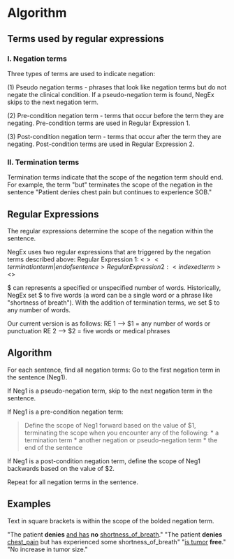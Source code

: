 # Algorithm #

## Terms used by regular expressions ##

### I. Negation terms ###

Three types of terms are used to indicate negation:

(1) Pseudo negation terms - phrases that look like negation terms but do not negate the clinical condition. If a pseudo-negation term is found, NegEx skips to the next negation term.

(2) Pre-condition negation term - terms that occur before the term they are negating. Pre-condition terms are used in Regular Expression 1.

(3) Post-condition negation term - terms that occur after the term they are negating. Post-condition terms are used in Regular Expression 2.

### II. Termination terms ###

Termination terms indicate that the scope of the negation term should end. For example, the term "but" terminates the scope of the negation in the sentence "Patient denies chest pain but continues to experience SOB."

## Regular Expressions ##

The regular expressions determine the scope of the negation within the sentence.

NegEx uses two regular expressions that are triggered by the negation terms described above:
Regular Expression 1:        <negation term> <$> <termination term|end of sentence>
Regular Expression 2:        <indexed term> <$> <negation phrase>

$ can represents a specified or unspecified number of words. Historically, NegEx set $ to five words (a word can be a single word or a phrase like "shortness of breath"). With the addition of termination terms, we set $ to any number of words.

Our current version is as follows:
RE 1 --> $1 = any number of words or punctuation
RE 2 --> $2 = five words or medical phrases

## Algorithm ##

For each sentence, find all negation terms:
Go to the first negation term in the sentence (Neg1).

If Neg1 is a pseudo-negation term, skip to the next negation term in the sentence.

If Neg1 is a pre-condition negation term:

> Define the scope of Neg1 forward based on the value of $1, terminating the scope when you encounter any of the following:
    * a termination term
    * another negation or pseudo-negation term
    * the end of the sentence

If Neg1 is a post-condition negation term, define the scope of Neg1 backwards based on the value of $2.

Repeat for all negation terms in the sentence.

## Examples ##
Text in square brackets is within the scope of the bolded negation term.

"The patient **denies** [and has](chest_pain.md) **no** [shortness\_of\_breath](shortness_of_breath.md)."
"The patient **denies** [chest\_pain](chest_pain.md) but has experienced some shortness\_of\_breath"
"[is tumor](She.md) **free**."
"No increase in tumor size."